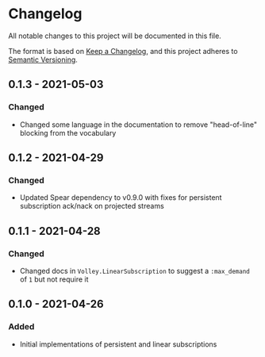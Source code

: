 # Changelog

All notable changes to this project will be documented in this file.

The format is based on [Keep a
Changelog](https://keepachangelog.com/en/1.0.0/), and this project adheres to
[Semantic Versioning](https://semver.org/spec/v2.0.0.html).

## 0.1.3 - 2021-05-03

### Changed

- Changed some language in the documentation to remove "head-of-line" blocking
  from the vocabulary

## 0.1.2 - 2021-04-29

### Changed

- Updated Spear dependency to v0.9.0 with fixes for persistent subscription
  ack/nack on projected streams

## 0.1.1 - 2021-04-28

### Changed

- Changed docs in `Volley.LinearSubscription` to suggest a `:max_demand` of `1`
  but not require it

## 0.1.0 - 2021-04-26

### Added

- Initial implementations of persistent and linear subscriptions
